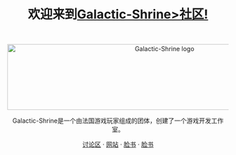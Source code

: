 <h1 align="center">欢迎来到<a href="https://Galactic-Shrine.com/">Galactic-Shrine>社区!</h1><br>

<p align="center">
  <a href="https:/Galactic-Shrine.com/">
    <img src="https://cdn.discordapp.com/attachments/511861227157192705/623915426371600439/0.1.1.png" alt="Galactic-Shrine logo" width="700" height="150">
  </a>
</p>

<p align="center">
  Galactic-Shrine是一个由法国游戏玩家组成的团体，创建了一个游戏开发工作室。
</p>

<p align="center">
  <a href=" https://discord.gg/aWDv3TUYdX">讨论区</a>
  ·
  <a href="http://Galactic-Shrine.com">网站</a>
  ·
  <a href="https://www.facebook.com/Galactic.Shrine/">脸书</a>
  ·
  <a href="https://www.youtube.com/@Galactic-Shrine">脸书</a>
</p>
